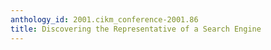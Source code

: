 ```yaml
---
anthology_id: 2001.cikm_conference-2001.86
title: Discovering the Representative of a Search Engine
---
```

